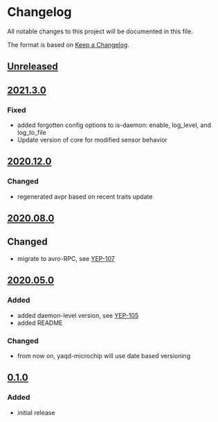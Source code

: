 # Changelog
All notable changes to this project will be documented in this file.

The format is based on [Keep a Changelog](https://keepachangelog.com/).

## [Unreleased]

## [2021.3.0]

### Fixed
- added forgotten config options to is-daemon: enable, log_level, and log_to_file
- Update version of core for modified sensor behavior

## [2020.12.0]

### Changed
- regenerated avpr based on recent traits update

## [2020.08.0]

## Changed
- migrate to avro-RPC, see [YEP-107](https://yeps.yaq.fyi/107/)

## [2020.05.0]

### Added
- added daemon-level version, see [YEP-105](https://yeps.yaq.fyi/105/)
- added README

### Changed
- from now on, yaqd-microchip will use date based versioning

## [0.1.0]

### Added
- initial release

[Unreleased]: https://gitlab.com/yaq/yaqd-microchip/-/compare/v2021.3.0...master
[2021.3.0]: https://gitlab.com/yaq/yaqd-microchip/-/compare/v2020.12.0...2021.3.0
[2020.12.0]: https://gitlab.com/yaq/yaqd-microchip/-/compare/v2020.08.0...2020.12.0
[2020.08.0]: https://gitlab.com/yaq/yaqd-microchip/-/compare/v2020.05.0...2020.08.0
[2020.05.0]: https://gitlab.com/yaq/yaqd-microchip/-/compare/v0.1.0...v2020.05.0
[0.1.0]: https://gitlab.com/yaq/yaqd-microchip/-/tags/v0.1.0
